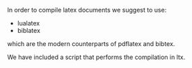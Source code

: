 In order to compile latex documents we suggest to use:

* lualatex
* biblatex

which are the modern counterparts of pdflatex and bibtex.

We have included a script that performs the compilation in ltx.

